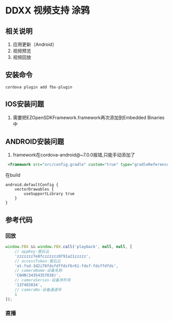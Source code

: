 # DDXX 视频支持 涂鸦

## 相关说明
1. 应用更新（Android）
2. 视频预览
3. 视频回放

## 安装命令
`cordova plugin add fbx-plugin`

## IOS安装问题
1. 需要把EZOpenSDKFramework.framework再次添加到Embedded Binaries中

## ANDROID安装问题
1. framework在cordova-android@~7.0.0报错,只能手动添加了
```xml
 <framework src="src/config.gradle" custom="true" type="gradleReference" />
```
在build
```
android.defaultConfig {
    vectorDrawables {
        useSupportLibrary true
    }
}
```

## 参考代码

### 回放
```js
window.FBX && window.FBX.call('playback', null, null, [
    // appKey-萤石云
    'zzzzzzz7e8fczzzzzz0791a21zzzzz',
    // accessToken-萤石云
    'at.fsd-3d2i76fdsfdffdsf6r61-fdsf-fdsffdfds',
    // cameraName-设备名称
    'C6HN(34354357038)',
    // cameraSeries-设备序列号
    '137403034',
    // cameraNo-设备通道号
    1
]);
```

### 直播
